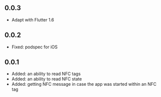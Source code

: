 ## 0.0.3

* Adapt with Flutter 1.6

## 0.0.2

* Fixed: podspec for iOS

## 0.0.1

* Added: an ability to read NFC tags
* Added: an ability to read NFC state
* Added: getting NFC message in case the app was started within an NFC tag
